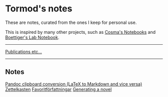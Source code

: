 # Tormod's notes

These are notes, curated from the ones I keep for personal use.

This is inspired by many other projects, such as [Cosma's Notebooks](http://vserver1.cscs.lsa.umich.edu/~crshalizi/notebooks/) and [Boettiger's Lab Notebook](http://www.carlboettiger.info/2012/09/28/Welcome-to-my-lab-notebook.html).

---

[Publications etc…](http://www.gu.se/omuniversitetet/personal/?userId=xjtorm)

---

## Notes

[Pandoc clipboard conversion (LaTeX to Markdown and vice versa)](pandoc-clipboard-conversion.md)
[Zettelkasten](zettelkasten.md)
[Favoritförfattningar](favoritforfattningar.md)
[Generating a novel](generating-a-novel.md)
